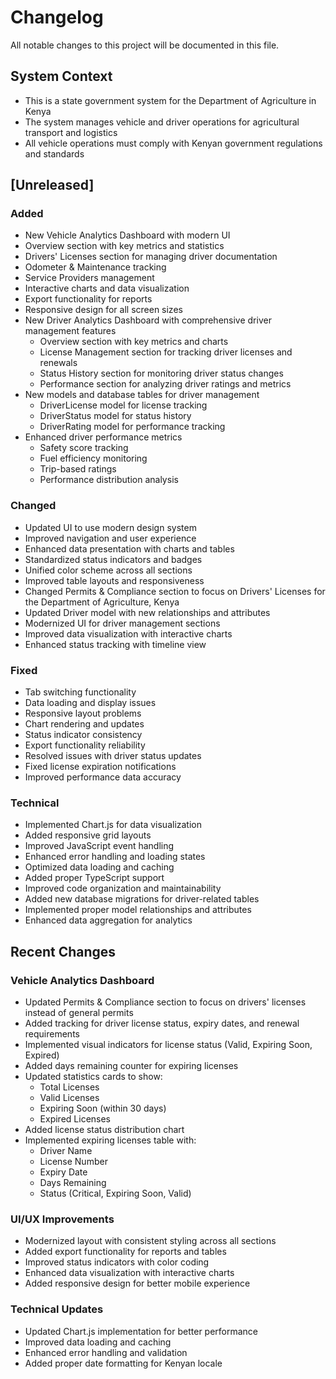 # Changelog

All notable changes to this project will be documented in this file.

## System Context

- This is a state government system for the Department of Agriculture in Kenya
- The system manages vehicle and driver operations for agricultural transport and logistics
- All vehicle operations must comply with Kenyan government regulations and standards

## [Unreleased]

### Added

- New Vehicle Analytics Dashboard with modern UI
- Overview section with key metrics and statistics
- Drivers' Licenses section for managing driver documentation
- Odometer & Maintenance tracking
- Service Providers management
- Interactive charts and data visualization
- Export functionality for reports
- Responsive design for all screen sizes
- New Driver Analytics Dashboard with comprehensive driver management features
  - Overview section with key metrics and charts
  - License Management section for tracking driver licenses and renewals
  - Status History section for monitoring driver status changes
  - Performance section for analyzing driver ratings and metrics
- New models and database tables for driver management
  - DriverLicense model for license tracking
  - DriverStatus model for status history
  - DriverRating model for performance tracking
- Enhanced driver performance metrics
  - Safety score tracking
  - Fuel efficiency monitoring
  - Trip-based ratings
  - Performance distribution analysis

### Changed

- Updated UI to use modern design system
- Improved navigation and user experience
- Enhanced data presentation with charts and tables
- Standardized status indicators and badges
- Unified color scheme across all sections
- Improved table layouts and responsiveness
- Changed Permits & Compliance section to focus on Drivers' Licenses for the Department of Agriculture, Kenya
- Updated Driver model with new relationships and attributes
- Modernized UI for driver management sections
- Improved data visualization with interactive charts
- Enhanced status tracking with timeline view

### Fixed

- Tab switching functionality
- Data loading and display issues
- Responsive layout problems
- Chart rendering and updates
- Status indicator consistency
- Export functionality reliability
- Resolved issues with driver status updates
- Fixed license expiration notifications
- Improved performance data accuracy

### Technical

- Implemented Chart.js for data visualization
- Added responsive grid layouts
- Improved JavaScript event handling
- Enhanced error handling and loading states
- Optimized data loading and caching
- Added proper TypeScript support
- Improved code organization and maintainability
- Added new database migrations for driver-related tables
- Implemented proper model relationships and attributes
- Enhanced data aggregation for analytics

## Recent Changes

### Vehicle Analytics Dashboard

- Updated Permits & Compliance section to focus on drivers' licenses instead of general permits
- Added tracking for driver license status, expiry dates, and renewal requirements
- Implemented visual indicators for license status (Valid, Expiring Soon, Expired)
- Added days remaining counter for expiring licenses
- Updated statistics cards to show:
  - Total Licenses
  - Valid Licenses
  - Expiring Soon (within 30 days)
  - Expired Licenses
- Added license status distribution chart
- Implemented expiring licenses table with:
  - Driver Name
  - License Number
  - Expiry Date
  - Days Remaining
  - Status (Critical, Expiring Soon, Valid)

### UI/UX Improvements

- Modernized layout with consistent styling across all sections
- Added export functionality for reports and tables
- Improved status indicators with color coding
- Enhanced data visualization with interactive charts
- Added responsive design for better mobile experience

### Technical Updates

- Updated Chart.js implementation for better performance
- Improved data loading and caching
- Enhanced error handling and validation
- Added proper date formatting for Kenyan locale
